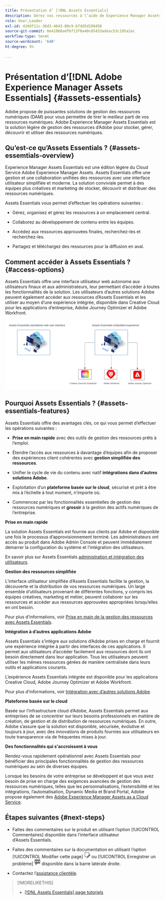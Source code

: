 ```yaml
---
title: Présentation d’ [!DNL Assets Essentials]
description: Gérez vos ressources à l’aide de Experience Manager Assets Essentials, un outil léger de gestion des ressources numériques qui fonctionne dans les applications Experience Cloud.
role: User,Leader
exl-id: 43ddf11c-36d3-4643-80c9-b7dd5d199450
source-git-commit: 0e41008adfb713f0a40c65433adeac53c195a2ac
workflow-type: tm+mt
source-wordcount: '640'
ht-degree: 9%

---
```


# Présentation d’[!DNL Adobe Experience Manager Assets Essentials] {#assets-essentials}

<!-- TBD: Update this banner to remove Beta label. 
![Banner image for beta docs](assets/do-not-localize/banner-image-beta-docs.png)

-->

Adobe propose de puissantes solutions de gestion des ressources numériques (DAM) pour vous permettre de tirer le meilleur parti de vos ressources numériques. Adobe Experience Manager Assets Essentials est la solution légère de gestion des ressources d’Adobe pour stocker, gérer, découvrir et utiliser des ressources numériques.

## Qu’est-ce qu’Assets Essentials ? {#assets-essemtials-overview}

Experience Manager Assets Essentials est une édition légère du Cloud Service Adobe Experience Manager Assets. Assets Essentials offre une gestion et une collaboration unifiées des ressources avec une interface utilisateur simplifiée et moderne. La solution conviviale permet à des équipes plus créatives et marketing de stocker, découvrir et distribuer des ressources numériques.

Assets Essentials vous permet d’effectuer les opérations suivantes :

* Gérez, organisez et gérez les ressources à un emplacement central.

* Collaborez au développement de contenu entre les équipes.

* Accédez aux ressources approuvées finales, recherchez-les et recherchez-les.

* Partagez et téléchargez des ressources pour la diffusion en aval.

## Comment accéder à Assets Essentials ? {#access-options}

Assets Essentials offre une interface utilisateur web autonome aux utilisateurs finaux et aux administrateurs, leur permettant d’accéder à toutes les fonctionnalités de la solution. Les utilisateurs d’autres solutions Adobe peuvent également accéder aux ressources d’Assets Essentials et les utiliser au moyen d’une expérience intégrée, disponible dans Creative Cloud pour les applications d’entreprise, Adobe Journey Optimizer et Adobe Workfront.

![Intégrations à d’autres solutions](assets/assets-essentials-integration.svg)

## Pourquoi Assets Essentials ? {#assets-essentials-features}

Assets Essentials offre des avantages clés, ce qui vous permet d’effectuer les opérations suivantes :

* **Prise en main rapide** avec des outils de gestion des ressources prêts à l’emploi.

* Étendre l’accès aux ressources à davantage d’équipes afin de proposer des expériences client cohérentes avec **gestion simplifiée des ressources**.

* Unifier le cycle de vie du contenu avec natif **intégrations dans d’autres solutions Adobe**.

* Exploitation d’un **plateforme basée sur le cloud**, sécurisé et prêt à être mis à l’échelle à tout moment, n’importe où.

* Commencez par les fonctionnalités essentielles de gestion des ressources numériques et **grossir** à la gestion des actifs numériques de l’entreprise.

**Prise en main rapide**

La solution Assets Essentials est fournie aux clients par Adobe et disponible une fois le processus d’approvisionnement terminé. Les administrateurs ont accès au produit dans Adobe Admin Console et peuvent immédiatement démarrer la configuration du système et l’intégration des utilisateurs.

En savoir plus sur Assets Essentials [administration et intégration des utilisateurs](deploy-administer.md).

**Gestion des ressources simplifiée**

L’interface utilisateur simplifiée d’Assets Essentials facilite la gestion, la découverte et la distribution de vos ressources numériques. Un large ensemble d’utilisateurs provenant de différentes fonctions, y compris les équipes créatives, marketing et métier, peuvent collaborer sur les ressources et accéder aux ressources approuvées appropriées lorsqu’elles en ont besoin.

Pour plus d’informations, voir [Prise en main de la gestion des ressources avec Assets Essentials](get-started.md).

**Intégration à d’autres applications Adobe**

Assets Essentials s’intègre aux solutions d’Adobe prises en charge et fournit une expérience intégrée à partir des interfaces de ces applications. Il permet aux utilisateurs d’accéder facilement aux ressources dont ils ont besoin directement dans leur application. Tous les utilisateurs peuvent utiliser les mêmes ressources gérées de manière centralisée dans leurs outils et applications courants.

L’expérience Assets Essentials intégrée est disponible pour les applications Creative Cloud, Adobe Journey Optimizer et Adobe Workfront.

Pour plus d’informations, voir [Intégration avec d’autres solutions Adobe](integration.md).

**Plateforme basée sur le cloud**

Basée sur l’infrastructure cloud d’Adobe, Assets Essentials permet aux entreprises de se concentrer sur leurs besoins professionnels en matière de création, de gestion et de distribution de ressources numériques. En outre, Adobe s’assure que la solution est disponible, sécurisée, évolutive et toujours à jour, avec des innovations de produits fournies aux utilisateurs en toute transparence via de fréquentes mises à jour.

**Des fonctionnalités qui s&#39;accroissent à vous**

Rendez-vous rapidement opérationnel avec Assets Essentials pour bénéficier des principales fonctionnalités de gestion des ressources numériques au sein de diverses équipes.

Lorsque les besoins de votre entreprise se développent et que vous avez besoin de prise en charge des exigences avancées de gestion des ressources numériques, telles que les personnalisations, l’extensibilité et les intégrations, l’automatisation, Dynamic Media et Brand Portal, Adobe propose également des [Adobe Experience Manager Assets as a Cloud Service](https://experienceleague.adobe.com/docs/experience-manager-cloud-service/content/assets/home.html?lang=en).


## Étapes suivantes {#next-steps}

* Faites des commentaires sur le produit en utilisant l’option [!UICONTROL Commentaires] disponible dans l’interface utilisateur d’Assets Essentials.

* Faites des commentaires sur la documentation en utilisant l’option [!UICONTROL Modifier cette page] ![modifier la page](assets/do-not-localize/edit-page.png) ou [!UICONTROL Enregistrer un problème] ![créer un problème GitHub](assets/do-not-localize/github-issue.png) disponible dans la barre latérale droite.

* Contactez l’[assistance clientèle](https://experienceleague.adobe.com/?support-solution=General&amp;lang=fr#support).


>[!MORELIKETHIS]
>
>* [[!DNL Assets Essentials] page tutoriels](https://experienceleague.adobe.com/docs/experience-manager-learn/assets-essentials/overview.html?lang=en)

